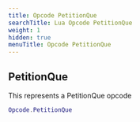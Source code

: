 ```yaml
---
title: Opcode PetitionQue
searchTitle: Lua Opcode PetitionQue
weight: 1
hidden: true
menuTitle: Opcode PetitionQue
---
```

## PetitionQue

This represents a PetitionQue opcode
```lua
Opcode.PetitionQue
```